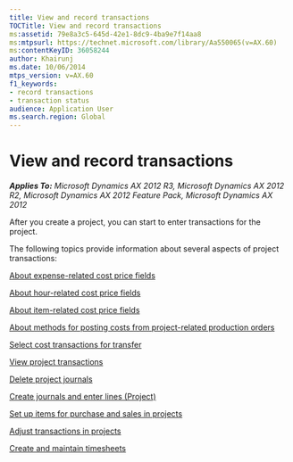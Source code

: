 ```yaml
---
title: View and record transactions
TOCTitle: View and record transactions
ms:assetid: 79e8a3c5-645d-42e1-8dc9-4ba9e7f14aa8
ms:mtpsurl: https://technet.microsoft.com/library/Aa550065(v=AX.60)
ms:contentKeyID: 36058244
author: Khairunj
ms.date: 10/06/2014
mtps_version: v=AX.60
f1_keywords:
- record transactions
- transaction status
audience: Application User
ms.search.region: Global
---
```


# View and record transactions 


_**Applies To:** Microsoft Dynamics AX 2012 R3, Microsoft Dynamics AX 2012 R2, Microsoft Dynamics AX 2012 Feature Pack, Microsoft Dynamics AX 2012_

After you create a project, you can start to enter transactions for the project.

The following topics provide information about several aspects of project transactions:

[About expense-related cost price fields](about-expense-related-cost-price-fields.md)

[About hour-related cost price fields](about-hour-related-cost-price-fields.md)

[About item-related cost price fields](about-item-related-cost-price-fields.md)

[About methods for posting costs from project-related production orders](about-creating-production-orders-for-projects.md)

[Select cost transactions for transfer](select-cost-transactions-for-transfer.md)

[View project transactions](view-project-transactions.md)

[Delete project journals](delete-project-journals.md)

[Create journals and enter lines (Project)](create-journals-and-enter-lines-project.md)

[Set up items for purchase and sales in projects](set-up-items-for-purchase-and-sales-in-projects.md)

[Adjust transactions in projects](adjust-transactions-in-projects.md)

[Create and maintain timesheets](create-and-maintain-timesheets.md)

  


